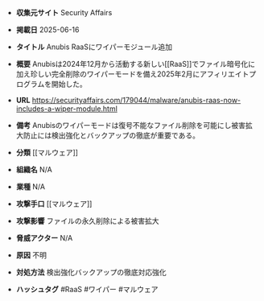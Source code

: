 - **収集元サイト**
Security Affairs

- **掲載日**
2025-06-16

- **タイトル**
Anubis RaaSにワイパーモジュール追加

- **概要**
Anubisは2024年12月から活動する新しい[[RaaS]]でファイル暗号化に加え珍しい完全削除のワイパーモードを備え2025年2月にアフィリエイトプログラムを開始した。

- **URL**
https://securityaffairs.com/179044/malware/anubis-raas-now-includes-a-wiper-module.html

- **備考**
Anubisのワイパーモードは復号不能なファイル削除を可能にし被害拡大防止には検出強化とバックアップの徹底が重要である。

- **分類**
[[マルウェア]]

- **組織名**
N/A

- **業種**
N/A

- **攻撃手口**
[[マルウェア]]

- **攻撃影響**
ファイルの永久削除による被害拡大

- **脅威アクター**
N/A

- **原因**
不明

- **対処方法**
検出強化バックアップの徹底対応強化

- **ハッシュタグ**
#RaaS #ワイパー #マルウェア
